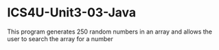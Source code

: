 # ICS4U-Unit3-03-Java
This program generates 250 random numbers in an array and allows the user to search the array for a number
